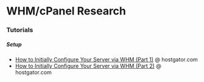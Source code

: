 # WHM/cPanel Research

### Tutorials
##### Setup
* [How to Initially Configure Your Server via WHM (Part 1)](http://support.hostgator.com/articles/how-to-initially-configure-your-server-via-whm-part-1) @ hostgator.com
* [How to Initially Configure Your Server via WHM (Part 2)](http://support.hostgator.com/articles/hosting-guide/lets-get-started/linux-dedicated-hosting/how-to-initially-configure-your-server-via-whm-part-2) @ hostgator.com